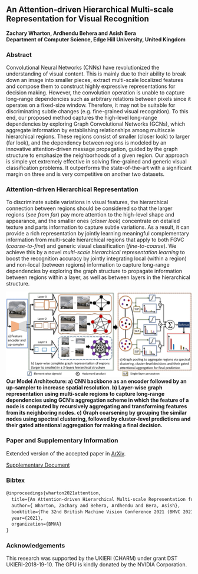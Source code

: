 ## An Attention-driven Hierarchical Multi-scale Representation for Visual Recognition
**Zachary Wharton, Ardhendu Behera and Asish Bera**<br>
**Department of Computer Science, Edge Hill University, United Kingdom**

### Abstract
Convolutional Neural Networks (CNNs) have revolutionized the understanding of visual content. This is mainly due to their ability to break down an image into smaller pieces, extract multi-scale localized features and compose them to construct highly expressive representations for decision making. However, the convolution operation is unable to capture long-range dependencies such as arbitrary relations between pixels since it operates on a fixed-size window. Therefore, it may not be suitable for discriminating subtle changes (e.g. fine-grained visual recognition). To this end, our proposed method captures the high-level long-range dependencies by exploring Graph Convolutional Networks (GCNs), which aggregate information by establishing relationships among multiscale hierarchical regions. These regions consist of smaller (closer look) to larger (far look), and the dependency between regions is modeled by an innovative attention-driven message propagation, guided by the graph structure to emphasize the neighborhoods of a given region. Our approach is simple yet extremely effective in solving fine-grained and generic visual classification problems. It outperforms the state-of-the-art with a significant margin on three and is very competitive on another two datasets.

### Attention-driven Hierarchical Representation
To discriminate subtle variations in visual features, the hierarchical connection between regions should be considered so that the larger regions (_see from far_) pay more attention to the high-level shape and appearance, and the smaller ones (_closer look_) concentrate on detailed texture and parts information to capture subtle variations. As a result, it can provide a rich representation by jointly learning meaningful complementary information from multi-scale hierarchical regions that apply to both FGVC (_coarse-to-fine_) and generic visual classification (_fine-to-coarse_). We achieve this by a novel _multi-scale hierarchical representation learning_ to boost the recognition accuracy by jointly integrating local (within a region) and non-local (between regions) information to capture long-range dependencies by exploring the graph structure to propagate information between regions within a layer, as well as between layers in the hierarchical structure.

![Image](Multi-scale.jpg)
**Our Model Architecture: a) CNN backbone as an encoder followed by an up-sampler to increase spatial resolution. b) Layer-wise graph representation using multi-scale regions to capture long-range dependencies using GCN’s aggregation scheme in which the feature of a node is computed by recursively aggregating and transforming features from its neighboring nodes. c) Graph coarsening by grouping the similar nodes using spectral clustering, followed by cluster-level predictions and their gated attentional aggregation for making a final decision.**

### Paper and Supplementary Information
Extended version of the accepted paper in [ArXiv](https://arxiv.org/pdf/2110.12178).

[Supplementary Document](BMVC2021-Supplementary.pdf)

### Bibtex
```markdown
@inproceedings{wharton2021attention,
  title={An Attention-driven Hierarchical Multi-scale Representation for Visual Recognition},
  author={ Wharton, Zachary and Behera, Ardhendu and Bera, Asish},
  booktitle={The 32nd British Machine Vision Conference 2021 (BMVC 2021)},
  year={2021},
  organization={BMVA}
}
```

### Acknowledgements

This research was supported by the UKIERI (CHARM) under grant DST UKIERI-2018-19-10. The GPU is kindly donated by the NVIDIA Corporation.
